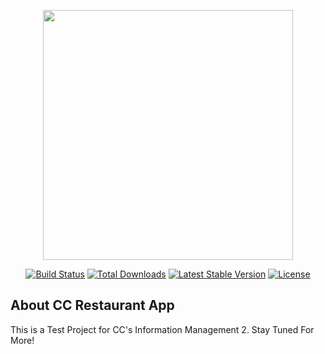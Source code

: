 <p align="center"><a href="https://zenless-zone-zero.fandom.com/wiki/Hoshimi_Miyabi/Media?file=Message_Hoshimi_Miyabi_Icon.png" target="_blank"><img src="https://upload-os-bbs.hoyolab.com/upload/2024/12/23/230493932/7b417b888d5b2df121ab5e9661e8ab0e_5428339993897921516.jpg?x-oss-process=image%2Fresize%2Cs_1000%2Fauto-orient%2C0%2Finterlace%2C1%2Fformat%2Cwebp%2Fquality%2Cq_70" width="400"></a></p>

<p align="center">
<a href="https://github.com/laravel/framework/actions"><img src="https://github.com/laravel/framework/workflows/tests/badge.svg" alt="Build Status"></a>
<a href="https://packagist.org/packages/laravel/framework"><img src="https://img.shields.io/packagist/dt/laravel/framework" alt="Total Downloads"></a>
<a href="https://packagist.org/packages/laravel/framework"><img src="https://img.shields.io/packagist/v/laravel/framework" alt="Latest Stable Version"></a>
<a href="https://packagist.org/packages/laravel/framework"><img src="https://img.shields.io/packagist/l/laravel/framework" alt="License"></a>
</p>

## About CC Restaurant App

This is a Test Project for CC's Information Management 2. Stay Tuned For More!